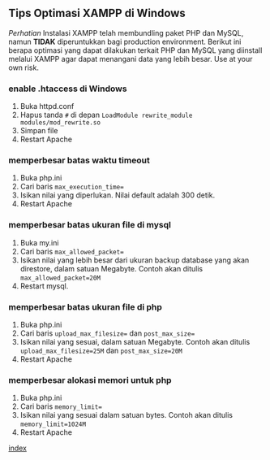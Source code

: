 ## Tips Optimasi XAMPP di Windows

_Perhatian_ Instalasi XAMPP telah membundling paket PHP dan MySQL, namun **TIDAK** diperuntukkan bagi production environment. Berikut ini berapa optimasi yang dapat dilakukan terkait PHP dan MySQL yang diinstall melalui XAMPP agar dapat menangani data yang lebih besar. Use at your own risk.

### enable .htaccess di Windows

1. Buka httpd.conf
2. Hapus tanda <code>#</code> di depan <code>LoadModule rewrite_module modules/mod_rewrite.so</code>
3. Simpan file
4. Restart Apache

### memperbesar batas waktu timeout

1. Buka php.ini
2. Cari baris <code>max_execution_time=</code>
3. Isikan nilai yang diperlukan. Nilai default adalah 300 detik.
4. Restart Apache

### memperbesar batas ukuran file di mysql

1. Buka my.ini
2. Cari baris <code>max_allowed_packet=</code>
3. Isikan nilai yang lebih besar dari ukuran backup database yang akan direstore, dalam satuan Megabyte. Contoh akan ditulis <code>max_allowed_packet=20M</code>
4. Restart mysql.

### memperbesar batas ukuran file di php

1. Buka php.ini
2. Cari baris <code>upload_max_filesize=</code> dan <code>post_max_size=</code>
4. Isikan nilai yang sesuai, dalam satuan Megabyte. Contoh akan ditulis <code>upload_max_filesize=25M</code> dan <code>post_max_size=20M</code>
5. Restart Apache

### memperbesar alokasi memori untuk php

1. Buka php.ini
2. Cari baris <code>memory_limit=</code>
3. Isikan nilai yang sesuai dalam satuan bytes. Contoh akan ditulis <code>memory_limit=1024M</code>
4. Restart Apache

[index](index.md)